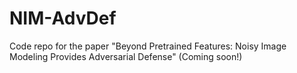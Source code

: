 # NIM-AdvDef
Code repo for the paper "Beyond Pretrained Features: Noisy Image Modeling Provides Adversarial Defense" 
(Coming soon!)
